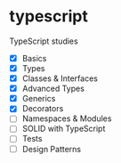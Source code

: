 # typescript
TypeScript studies
 - [x] Basics
 - [x] Types
 - [x] Classes & Interfaces
 - [x] Advanced Types
 - [x] Generics
 - [x] Decorators
 - [ ] Namespaces & Modules
 - [ ] SOLID with TypeScript
 - [ ] Tests
 - [ ] Design Patterns
